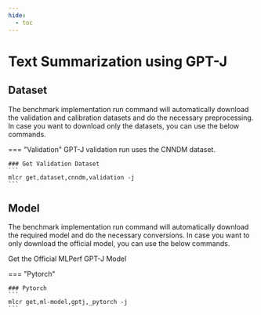 ```yaml
---
hide:
  - toc
---
```


# Text Summarization using GPT-J

## Dataset

The benchmark implementation run command will automatically download the validation and calibration datasets and do the necessary preprocessing. In case you want to download only the datasets, you can use the below commands.

=== "Validation"
    GPT-J validation run uses the CNNDM dataset.

    ### Get Validation Dataset
    ```
    mlcr get,dataset,cnndm,validation -j
    ```

## Model
The benchmark implementation run command will automatically download the required model and do the necessary conversions. In case you want to only download the official model, you can use the below commands.

Get the Official MLPerf GPT-J Model

=== "Pytorch"

    ### Pytorch
    ```
    mlcr get,ml-model,gptj,_pytorch -j
    ```
